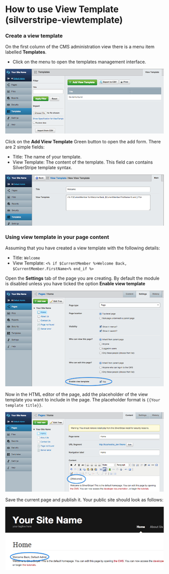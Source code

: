 How to use View Template (silverstripe-viewtemplate)
==============

### Create a view template
On the first column of the CMS administration view there is a menu item labelled **Templates**. 

- Click on the menu to open the templates management interface.

![Manage view templates](../images/image1.png)

Click on the **Add View Template** Green button to open the add form.
There are 2 simple fields:

- Title: The name of your template.
- View Template: The content of the template. This field can contains SilverStripe template syntax.

![Add view template](../images/image2.png)


### Using view template in your page content

Assuming that you have created a view template with the following details:

- Title:         `Welcome`
- View Template: `<% if $CurrentMember %>Welcome Back, $CurrentMember.FirstName<% end_if %>`

Open the **Settings** tab of the page you are creating. By default the module is disabled unless you have ticked the option **Enable view template**

![Enable view template](../images/image3.png)

Now in the HTML editor of the page, add the placeholder of the view template you want to include in the page. The placeholder format is `{{Your template title}}`.

![Placeholder of view template in html editor](../images/image4.png)

Save the current page and publish it. Your public site should look as follows:

![Public site page](../images/image5.png)
